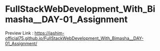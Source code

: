 # FullStackWebDevelopment_With_Bimasha__DAY-01_Assignment
Preview Link : https://jashim-official75.github.io/FullStackWebDevelopment_With_Bimasha__DAY-01_Assignment/
